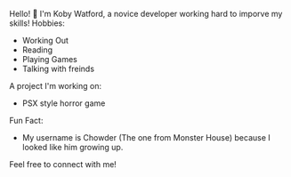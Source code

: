 Hello! 👋
I'm Koby Watford, a novice developer working hard to imporve my skills!
  Hobbies:
- Working Out
- Reading
- Playing Games
- Talking with freinds 

 A project I'm working on:
- PSX style horror game

 Fun Fact:
-  My username is Chowder (The one from Monster House) because I looked like him growing up.

Feel free to connect with me!
